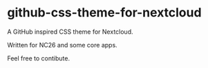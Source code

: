 # github-css-theme-for-nextcloud
A GitHub inspired CSS theme for Nextcloud.

Written for NC26 and some core apps.

Feel free to contibute.
